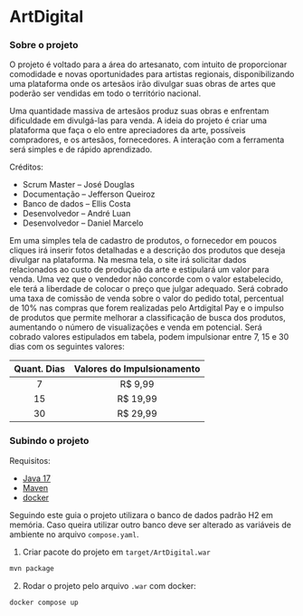 # ArtDigital

### Sobre o projeto

O projeto é voltado para a área do artesanato, com intuito de proporcionar comodidade e novas oportunidades para artistas regionais, disponibilizando uma plataforma onde os artesãos irão divulgar suas obras de artes que poderão ser vendidas em todo o território nacional.

Uma quantidade massiva de artesãos produz suas obras e enfrentam dificuldade em divulgá-las para venda. A ideia do projeto é criar uma plataforma que faça o elo entre apreciadores da arte, possíveis compradores, e os artesãos, fornecedores. A interação com a ferramenta será simples e de rápido aprendizado.

Créditos:
- Scrum Master – José Douglas <br />
- Documentação – Jefferson Queiroz <br />
- Banco de dados – Ellis Costa <br />
- Desenvolvedor – André Luan <br />
- Desenvolvedor – Daniel Marcelo <br />

Em uma simples tela de cadastro de produtos, o fornecedor em poucos cliques irá inserir fotos detalhadas e a descrição dos produtos que deseja divulgar na plataforma. Na mesma tela, o site irá solicitar dados relacionados ao custo de produção da arte e estipulará um valor para venda. Uma vez que o vendedor não concorde com o valor estabelecido, ele terá a liberdade de colocar o preço que julgar adequado. Será cobrado uma taxa de comissão de venda sobre o valor do pedido total, percentual de 10% nas compras que forem realizadas pelo Artdigital Pay e o impulso de produtos que permite melhorar a classificação de busca dos produtos, aumentando o número de visualizações e venda em potencial. Será cobrado valores estipulados em tabela, podem impulsionar entre 7, 15 e 30 dias com os seguintes valores:

|  Quant. Dias  |Valores do Impulsionamento  |                                          
|:-------------:|:--------------------------:|
|       7       |    R$ 9,99                 |
|      15       |    R$ 19,99                |            
|      30       |    R$ 29,99                |         

### Subindo o projeto

Requisitos:
- [Java 17](https://jdk.java.net/17/)
- [Maven](https://maven.apache.org/)
- [docker](https://www.docker.com/get-started/)

Seguindo este guia o projeto utilizara o banco de dados padrão H2 em memória. Caso queira utilizar outro banco deve ser alterado as variáveis de ambiente no arquivo `compose.yaml`.

1. Criar pacote do projeto em `target/ArtDigital.war`
```bash
mvn package
```

2. Rodar o projeto pelo arquivo `.war` com docker:
```bash
docker compose up
```

